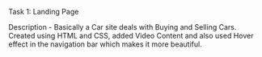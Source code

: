 Task 1: Landing Page

Description - Basically a Car site deals with Buying and Selling Cars. 
Created using HTML and CSS, added Video Content and also used Hover effect in the navigation bar which makes it more beautiful.
